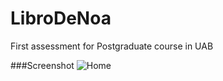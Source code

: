 # LibroDeNoa
First assessment for Postgraduate course in UAB

###Screenshot
![Home](LibroDeNoa/res/demo.png)
